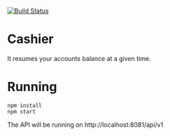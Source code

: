 [![Build Status](https://travis-ci.org/baruinho/cashier.svg?branch=master)](https://travis-ci.org/baruinho/cashier)

# Cashier
It resumes your accounts balance at a given time.

# Running
```
npm install
npm start
```

The API will be running on http://localhost:8081/api/v1
